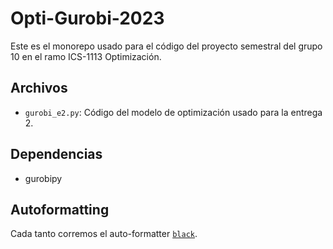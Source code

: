 # Opti-Gurobi-2023

Este es el monorepo usado para el código del proyecto semestral del grupo 10 en el ramo ICS-1113 Optimización.

## Archivos
- ```gurobi_e2.py```: Código del modelo de optimización usado para la entrega 2.

## Dependencias
- gurobipy

## Autoformatting
Cada tanto corremos el auto-formatter [```black```](https://github.com/psf/black).

